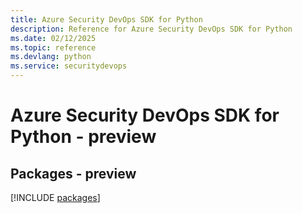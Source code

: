 ```yaml
---
title: Azure Security DevOps SDK for Python
description: Reference for Azure Security DevOps SDK for Python
ms.date: 02/12/2025
ms.topic: reference
ms.devlang: python
ms.service: securitydevops
---
```

# Azure Security DevOps SDK for Python - preview
## Packages - preview
[!INCLUDE [packages](security-devops-index.md)]